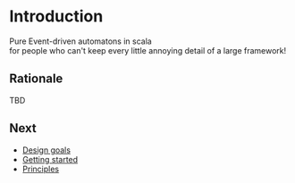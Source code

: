 # Introduction

Pure Event-driven automatons in scala  
for people who can't keep every little annoying detail of a large framework!

## Rationale
TBD

## Next
- [Design goals](about/design_goals.md)
- [Getting started](tutorials/0_getting_started.md)
- [Principles](principles/index.md)
